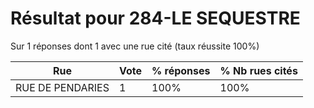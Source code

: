 # Résultat pour 284-LE SEQUESTRE

Sur 1 réponses dont 1 avec une rue cité (taux réussite 100%)

| Rue | Vote | % réponses | % Nb rues cités|
|-----|------|------------|----------------|
| RUE DE PENDARIES | 1 | 100% | 100%|
